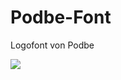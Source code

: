 Podbe-Font
==========

Logofont von Podbe

<img src="https://raw.github.com/Podbe/Podbe-Font/master/screenshot.png">
